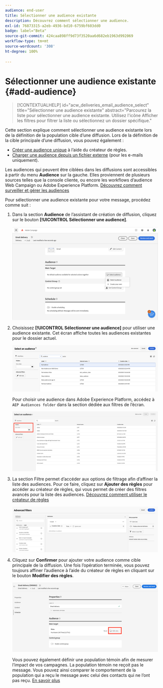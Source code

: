```yaml
---
audience: end-user
title: Sélectionner une audience existante
description: Découvrez comment sélectionner une audience.
exl-id: 76873315-a2eb-4936-bd10-6759bf603dd0
badge: label="Beta"
source-git-commit: 424caa898ff9d73f3520aa6d682eb1963d992069
workflow-type: tm+mt
source-wordcount: '308'
ht-degree: 100%

---
```



# Sélectionner une audience existante {#add-audience}

>[!CONTEXTUALHELP]
>id="acw_deliveries_email_audience_select"
>title="Sélectionner une audience existante"
>abstract="Parcourez la liste pour sélectionner une audience existante. Utilisez l&#39;icône Afficher les filtres pour filtrer la liste ou sélectionnez un dossier spécifique."

Cette section explique comment sélectionner une audience existante lors de la définition de la population cible d’une diffusion. Lors de la définition de la cible principale d’une diffusion, vous pouvez également :

* [Créer une audience unique](one-time-audience.md) à l’aide du créateur de règles.
* [Charger une audience depuis un fichier externe](file-audience.md) (pour les e-mails uniquement).

Les audiences qui peuvent être ciblées dans les diffusions sont accessibles à partir du menu **Audience** sur la gauche. Elles proviennent de plusieurs sources telles que la console cliente, ou encore les workflows d’audience Web Campaign ou Adobe Experience Platform. [Découvrez comment surveiller et gérer les audiences](manage-audience.md)

Pour sélectionner une audience existante pour votre message, procédez comme suit :

1. Dans la section **Audience** de l’assistant de création de diffusion, cliquez sur le bouton **[!UICONTROL Sélectionner une audience]**.

   ![](assets/create-audience.png)

1. Choisissez **[!UICONTROL Sélectionner une audience]** pour utiliser une audience existante. Cet écran affiche toutes les audiences existantes pour le dossier actuel.

   ![](assets/create-audience2.png)

   Pour choisir une audience dans Adobe Experience Platform, accédez à `AEP Audiences folder` dans la section dédiée aux filtres de l’écran.

   ![](assets/select-audience-folder.png)

1. La section Filtre permet d’accéder aux options de filtrage afin d’affiner la liste des audiences. Pour ce faire, cliquez sur **Ajouter des règles** pour accéder au créateur de règles, qui vous permet de créer des filtres avancés pour la liste des audiences. [Découvrez comment utiliser le créateur de règles](segment-builder.md)

   ![](assets/create-audience4.png)

1. Cliquez sur **Confirmer** pour ajouter votre audience comme cible principale de la diffusion. Une fois l’opération terminée, vous pouvez toujours affiner l’audience à l’aide du créateur de règles en cliquant sur le bouton **Modifier des règles**.

   ![](assets/refine-audience.png)

   Vous pouvez également définir une population témoin afin de mesurer l’impact de vos campagnes. La population témoin ne reçoit pas le message. Vous pouvez ainsi comparer le comportement de la population qui a reçu le message avec celui des contacts qui ne l’ont pas reçu. [En savoir plus](control-group.md)

